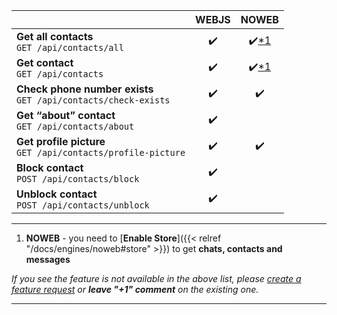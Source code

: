 |                                                                     | WEBJS |      NOWEB       |
|---------------------------------------------------------------------|:-----:|:----------------:|
| **Get all contacts** <br> `GET /api/contacts/all`                   |  ✔️   | ✔️[*1](#heading) |
| **Get contact** <br> `GET /api/contacts`                            |  ✔️   | ✔️[*1](#heading) |
| **Check phone number exists** <br> `GET /api/contacts/check-exists` |  ✔️   |        ✔️        |
| **Get “about” contact** <br> `GET /api/contacts/about`              |  ✔️   |                  |
| **Get profile picture** <br> `GET /api/contacts/profile-picture`    |  ✔️   |        ✔️        |
| **Block contact** <br> `POST /api/contacts/block`                   |  ✔️   |                  |
| **Unblock contact** <br> `POST /api/contacts/unblock`               |  ✔️   |                  |

****
1. **NOWEB** - you need to [**Enable Store**]({{< relref "/docs/engines/noweb#store" >}}) to get **chats, contacts and messages**

_If you see the feature is not available in the above list, please [create a feature request](https://github.com/devlikeapro/waha/issues/new/choose) or **leave "+1" comment** on the existing one._
****
